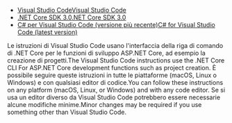 * [<span data-ttu-id="86c48-101">Visual Studio Code</span><span class="sxs-lookup"><span data-stu-id="86c48-101">Visual Studio Code</span></span>](https://code.visualstudio.com/download)
* [<span data-ttu-id="86c48-102">.NET Core SDK 3.0</span><span class="sxs-lookup"><span data-stu-id="86c48-102">.NET Core SDK 3.0</span></span>](https://dotnet.microsoft.com/download/dotnet-core/3.0)
* [<span data-ttu-id="86c48-103">C# per Visual Studio Code (versione più recente)</span><span class="sxs-lookup"><span data-stu-id="86c48-103">C# for Visual Studio Code (latest version)</span></span>](https://marketplace.visualstudio.com/items?itemName=ms-vscode.csharp)

<span data-ttu-id="86c48-104">Le istruzioni di Visual Studio Code usano l'interfaccia della riga di comando di .NET Core per le funzioni di sviluppo ASP.NET Core, ad esempio la creazione di progetti.</span><span class="sxs-lookup"><span data-stu-id="86c48-104">The Visual Studio Code instructions use the .NET Core CLI For ASP.NET Core development functions such as project creation.</span></span> <span data-ttu-id="86c48-105">È possibile seguire queste istruzioni in tutte le piattaforme (macOS, Linux o Windows) e con qualsiasi editor di codice.</span><span class="sxs-lookup"><span data-stu-id="86c48-105">You can follow these instructions on any platform (macOS, Linux, or Windows) and with any code editor.</span></span> <span data-ttu-id="86c48-106">Se si usa un editor diverso da Visual Studio Code potrebbero essere necessarie alcune modifiche minime.</span><span class="sxs-lookup"><span data-stu-id="86c48-106">Minor changes may be required if you use something other than Visual Studio Code.</span></span>
